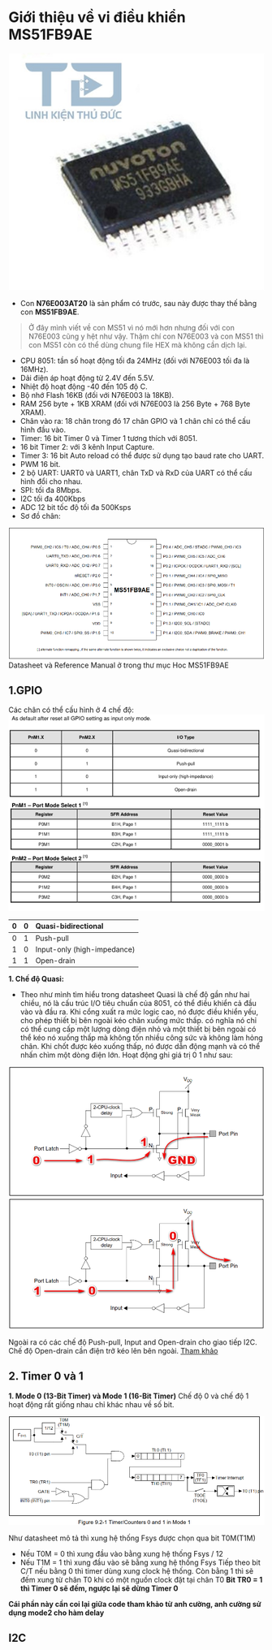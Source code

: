 # Giới thiệu về vi điều khiển MS51FB9AE

<img src = "Anh Chip MS51.jpg" >

- Con **N76E003AT20** là sản phẩm có trước, sau này được thay thế bằng con **MS51FB9AE**.

>   Ở đây mình viết về con MS51 vì nó mới hơn nhưng đối với con N76E003 cũng y hệt như vậy. Thậm chí con N76E003 và con MS51 thì con MS51 còn có thể dùng chung file HEX mà không cần dịch lại.

- CPU 8051: tần số hoạt động tối đa 24MHz (đối với N76E003 tối đa là 16MHz).
- Dải điện áp hoạt động từ 2.4V đến 5.5V.
- Nhiệt độ hoạt động -40 đến 105 độ C.
- Bộ nhớ Flash 16KB (đối với N76E003 là 18KB).
- RAM 256 byte + 1KB XRAM (đối với N76E003 là 256 Byte + 768 Byte XRAM).
- Chân vào ra: 18 chân trong đó 17 chân GPIO và 1 chân chỉ có thể cấu hình đầu vào.
- Timer: 16 bit Timer 0 và Timer 1 tương thích với 8051.
- 16 bit Timer 2: với 3 kênh Input Capture.
- Timer 3: 16 bit Auto reload có thể được sử dụng tạo baud rate cho UART.
- PWM 16 bit.
- 2 bộ UART: UART0 và UART1, chân TxD và RxD của UART có thể cấu hình đổi cho nhau.
- SPI: tối đa 8Mbps.
- I2C tối đa 400Kbps
- ADC 12 bit tốc độ tối đa 500Ksps
- Sơ đồ chân:
<img src = "Schematic.png">
Datasheet và Reference Manual ở trong thư mục Hoc MS51FB9AE

## 1.GPIO 
Các chân có thể cấu hình ở 4 chế độ:
![Alt text](gpio1.png)

|0  |0  |Quasi-bidirectional            |
|:-|:-|:-|
|0  |1  |Push-pull                      |
|1  |0  |Input-only (high-impedance)    |
|1  |1  |Open-drain                     |

**1. Chế độ Quasi:**
- Theo như mình tìm hiểu trong datasheet Quasi là chế độ gần như hai chiều, nó là cấu trúc I/O tiêu chuẩn của 8051, có thể điều khiển cả đầu vào và đầu ra. Khi cổng xuất ra mức logic cao, nó được điều khiển yếu, cho phép thiết bị bên ngoài kéo chân xuống mức thấp. có nghĩa nó chỉ có thể cung cấp một lượng dòng điện nhỏ và một thiết bị bên ngoài có thể kéo nó xuống thấp mà không tốn nhiều công sức và không làm hỏng chân. Khi chốt được kéo xuống thấp, nó được dẫn động mạnh và có thể nhấn chìm một dòng điện lớn. 
Hoạt động ghi giá trị 0 1 như sau:
<img src = "Quasi0.png" width="550">
<img src = "Quasi1.png" width = "550">

Ngoài ra có các chế độ Push-pull, Input and Open-drain cho giao tiếp I2C. Chế độ Open-drain cần điện trở kéo lên bên ngoài.
[Tham khảo](http://vidieukhien.org/ms51fb9ae-gpio.html)

## 2. Timer 0 và 1

**1. Mode 0 (13-Bit Timer) và Mode 1 (16-Bit Timer)**
Chế độ 0 và chế độ 1 hoạt động rất giống nhau chỉ khác nhau về số bit.

<img src="Timer0_1.png">

Như datasheet mô tả thì xung hệ thống Fsys được chọn qua bit T0M(T1M)
- Nếu T0M = 0 thì xung đầu vào bằng xung hệ thống Fsys / 12
- Nếu T1M = 1 thì xung đầu vào sẽ bằng xung hệ thống Fsys 
Tiếp theo bit C/T nếu bằng 0 thì timer dùng xung clock hệ thống. Còn bằng 1 thì sẽ đếm xung từ chân T0 khi có một nguồn clock đặt tại chân T0
**Bit TR0 = 1 thì Timer 0 sẽ đếm, ngược lại sẽ dừng Timer 0**

**Cái phần này cần coi lại giữa code tham khảo từ anh cường, anh cường sử dụng mode2 cho hàm delay** 

## I2C


